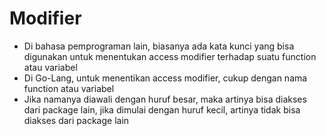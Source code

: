 # Modifier 

- Di bahasa pemprograman lain, biasanya ada kata kunci yang bisa digunakan untuk menentukan access modifier terhadap suatu function atau variabel
- Di Go-Lang, untuk menentikan access modifier, cukup dengan nama function atau variabel
- Jika namanya diawali dengan huruf besar, maka artinya bisa diakses dari package lain, jika dimulai dengan huruf kecil, artinya tidak bisa diakses dari package lain